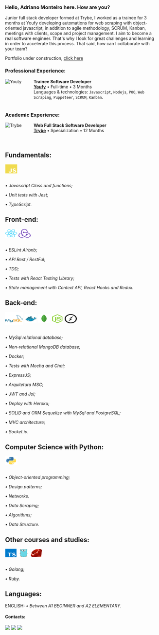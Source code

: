 ### Hello, Adriano Monteiro here. How are you?

<p>Junior full stack developer formed at Trybe, I worked as a trainee for 3 months at Youfy developing automations for web scraping with object-oriented javascript, in addition to agile methodology, SCRUM, Kanban, meetings with clients, scope and project management. I aim to become a real software engineer. That's why I look for great challenges and learning in order to accelerate this process. That said, how can I collaborate with your team?</p>

<span>Portfolio under construction, <a href="https://adrianomonteirodev.vercel.app/" target="_blank">click here</a></span>

### Professional Experience:

[<img align="left" height="94px" width="94px" alt="Youty" src="https://media-exp1.licdn.com/dms/image/C560BAQHNZJVejyS7vQ/company-logo_200_200/0/1646248552619?e=1675900800&v=beta&t=SFu_tYcxVWNRhe9F8fAzNcWfedDsq9hRC7LmlyWtEM4"/>](https://www.youfy.com.br/?gclid=CjwKCAjwlcaRBhBYEiwAK341jWJYT0JOuMAP2cuF6uPcgLs6396PLSbbLkTmay1zFB5mn5i6rdh5cBoCSjcQAvD_BwE)

**Trainee Software Developer** \
[**Youfy**](https://www.youfy.com.br/?gclid=CjwKCAjwlcaRBhBYEiwAK341jWJYT0JOuMAP2cuF6uPcgLs6396PLSbbLkTmay1zFB5mn5i6rdh5cBoCSjcQAvD_BwE) • Full-time • 3 Months \
Languages & technologies: `Javascript`, `Nodejs`, `POO`, `Web Scraping`, `Puppeteer`, `SCRUM`, `Kanban`.\
<br/>

### Academic Experience:

[<img align="left" height="94px" width="94px" alt="Trybe" src="https://media-exp1.licdn.com/dms/image/D4D0BAQHo1GZmhutd4A/company-logo_200_200/0/1664308283764?e=1675900800&v=beta&t=widdUnUytuG46KIv2Gl4humNGqXlzqKhi8Qy33yQ_5I"/>](https://www.betrybe.com/)

**Web Full Stack Software Developer** \
[**Trybe**](https://www.betrybe.com/) • Specialization • 12 Months

<br>

<h2>Fundamentals:</h2>

<div>
  <img align="center" alt="Js" height="30" width="40" src="https://raw.githubusercontent.com/devicons/devicon/master/icons/javascript/javascript-plain.svg">
</div>
<br>

<p><i>• Javascript Class and functions;</i></p>
<p><i>• Unit tests with Jest;</i></p>
<p><i>• TypeScript.</i></p>

<h2>Front-end:</h2>

<div>
  <img align="center" alt="React" height="30" width="40" src="https://raw.githubusercontent.com/devicons/devicon/master/icons/react/react-original.svg">
  <img align="center" alt="Redux" height="30" width="40" src="https://raw.githubusercontent.com/devicons/devicon/master/icons/redux/redux-original.svg">
</div>
<br>

<p><i>• ESLint Airbnb;</i></p>
<p><i>• API Rest / RestFul;</i></p>
<p><i>• TDD;</i></p>
<p><i>• Tests with React Testing Library;</i></p>
<p><i>• State management with Context API, React Hooks and Redux.</i></p>

<h2>Back-end:</h2>

<div>
  <img align="center" alt="Mysql" height="45" width="60" src="https://raw.githubusercontent.com/devicons/devicon/master/icons/mysql/mysql-original-wordmark.svg">
  <img align="center" alt="Docker" height="30" width="40" src="https://raw.githubusercontent.com/devicons/devicon/master/icons/docker/docker-original.svg">
  <img align="center" alt="MongoDB" height="30" width="40" src="https://raw.githubusercontent.com/devicons/devicon/master/icons/mongodb/mongodb-original.svg">
  <img align="center" alt="NodeJS" height="30" width="40" src="https://raw.githubusercontent.com/devicons/devicon/master/icons/nodejs/nodejs-original.svg">
  <img align="center" alt="Socket.io" height="30" width="40" src="https://raw.githubusercontent.com/devicons/devicon/master/icons/socketio/socketio-original.svg">
</div>
<br>

<p><i>• MySql relational database;</i></p>
<p><i>• Non-relational MongoDB database;</i></p>
<p><i>• Docker;</i></p>
<p><i>• Tests with Mocha and Chai;</i></p>
<p><i>• ExpressJS;</i></p>
<p><i>• Arquitetura MSC;</i></p>
<p><i>• JWT and Joi;</i></p>
<p><i>• Deploy with Heroku;</i></p>
<p><i>• SOLID and ORM Sequelize with MySql and PostgreSQL;</i></p>
<p><i>• MVC architecture;</i></p>
<p><i>• Socket.io.</i></p>

<h2>Computer Science with Python:</h2>

<div>
  <img align="center" alt="Python" height="30" width="40" src="https://raw.githubusercontent.com/devicons/devicon/master/icons/python/python-original.svg">
</div>
<br>

<p><i>• Object-oriented programming;</i></p>
<p><i>• Design patterns;</i></p>
<p><i>• Networks.</i></p>
<p><i>• Data Scraping;</i></p>
<p><i>• Algorithms;</i></p>
<p><i>• Data Structure.</i></p>

<h2>Other courses and studies:</h2>

<div>
  <img align="center" alt="TypeScript" height="28" width="38" src="https://raw.githubusercontent.com/devicons/devicon/master/icons/typescript/typescript-original.svg">
  <img align="center" alt="Golang" height="28" width="38" src="https://raw.githubusercontent.com/devicons/devicon/master/icons/go/go-original.svg">
  <img align="center" alt="Ruby" height="28" width="38" src="https://raw.githubusercontent.com/devicons/devicon/master/icons/ruby/ruby-original.svg">
</div>
<br>

<p><i>• Golang;</i></p>
<p><i>• Ruby.</i></p>

<h2>Languages:</h2>

<p>ENGLISH: <i>• Between A1 BEGINNER and A2 ELEMENTARY.</i></p>

#### Contacts:

[<img width="8%" src="https://camo.githubusercontent.com/571384769c09e0c66b45e39b5be70f68f552db3e2b2311bc2064f0d4a9f5983b/68747470733a2f2f696d672e736869656c64732e696f2f62616467652f476d61696c2d4431343833363f7374796c653d666f722d7468652d6261646765266c6f676f3d676d61696c266c6f676f436f6c6f723d7768697465">](mailto:adrianomonteirodev@gmail.com)
[<img width="10%" src="https://camo.githubusercontent.com/a80d00f23720d0bc9f55481cfcd77ab79e141606829cf16ec43f8cacc7741e46/68747470733a2f2f696d672e736869656c64732e696f2f62616467652f4c696e6b6564496e2d3030373742353f7374796c653d666f722d7468652d6261646765266c6f676f3d6c696e6b6564696e266c6f676f436f6c6f723d7768697465">](https://www.linkedin.com/in/adrianomonteirodev/)
[<img width="10%" src="https://camo.githubusercontent.com/d9d4db0a25f6d41d6ef282c6adc2f9bd5b31201ef00ba580f5a945da4063a937/68747470733a2f2f696d672e736869656c64732e696f2f62616467652f57686174734170702d3235443336363f7374796c653d666f722d7468652d6261646765266c6f676f3d7768617473617070266c6f676f436f6c6f723d7768697465">](https://api.whatsapp.com/send?phone=5585989587554&text=Hi%2C%20Adriano...%20)
